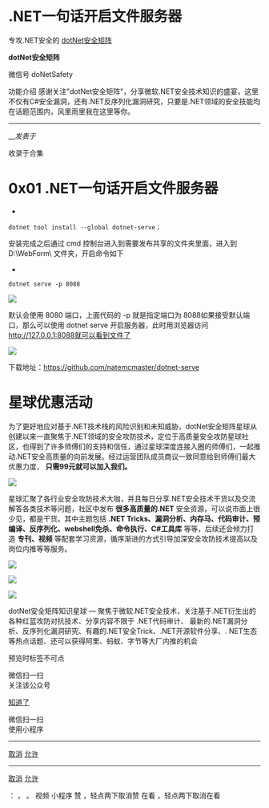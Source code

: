 #  .NET一句话开启文件服务器

专攻.NET安全的  [ dotNet安全矩阵 ](javascript:void\(0\);)

**dotNet安全矩阵** ![]()

微信号 doNetSafety

功能介绍
感谢关注"dotNet安全矩阵"，分享微软.NET安全技术知识的盛宴，这里不仅有C#安全漏洞，还有.NET反序列化漏洞研究，只要是.NET领域的安全技能均在话题范围内，风里雨里我在这里等你。

____

___发表于_

收录于合集

# 0x01 .NET一句话开启文件服务器

  * 

    
    
    dotnet tool install --global dotnet-serve；

安装完成之后通过 cmd 控制台进入到需要发布共享的文件夹里面，进入到 D:\WebForm\ 文件夹，开启命令如下

  * 

    
    
    dotnet serve -p 8088

![](https://raw.githubusercontent.com/tuchuang9/tc1/refs/heads/main/public/20230217092544.png)

默认会使用 8080 端口，上面代码的 -p 就是指定端口为 8088如果接受默认端口，那么可以使用 dotnet serve 开启服务器，此时用浏览器访问
http://127.0.0.1:8088就可以看到文件了

![](https://raw.githubusercontent.com/tuchuang9/tc1/refs/heads/main/public/20230217092550.png)

下载地址：https://github.com/natemcmaster/dotnet-serve

# 星球优惠活动

为了更好地应对基于.NET技术栈的风险识别和未知威胁，dotNet安全矩阵星球从创建以来一直聚焦于.NET领域的安全攻防技术，定位于高质量安全攻防星球社区，也得到了许多师傅们的支持和信任，通过星球深度连接入圈的师傅们，一起推动.NET安全高质量的向前发展。经过运营团队成员商议一致同意给到师傅们最大优惠力度，
**只需99元就可以加入我们。**

![](https://raw.githubusercontent.com/tuchuang9/tc1/refs/heads/main/public/20230217092551.png)

星球汇聚了各行业安全攻防技术大咖，并且每日分享.NET安全技术干货以及交流解答各类技术等问题，社区中发布 **很多高质量的.NET**
安全资源，可以说市面上很少见，都是干货。其中主题包括 **.NET
Tricks、漏洞分析、内存马、代码审计、预编译、反序列化、webshell免杀、命令执行、C#工具库** 等等，后续还会倾力打造 **专刊、视频**
等配套学习资源，循序渐进的方式引导加深安全攻防技术提高以及岗位内推等等服务。  

![](https://raw.githubusercontent.com/tuchuang9/tc1/refs/heads/main/public/20230217092553.png)

![](https://raw.githubusercontent.com/tuchuang9/tc1/refs/heads/main/public/20230217092555.png)

![](https://raw.githubusercontent.com/tuchuang9/tc1/refs/heads/main/public/20230217092556.png)

dotNet安全矩阵知识星球 — 聚焦于微软.NET安全技术，关注基于.NET衍生出的各种红蓝攻防对抗技术、分享内容不限于 .NET代码审计、
最新的.NET漏洞分析、反序列化漏洞研究、有趣的.NET安全Trick、.NET开源软件分享、.
NET生态等热点话题、还可以获得阿里、蚂蚁、字节等大厂内推的机会

预览时标签不可点

微信扫一扫  
关注该公众号

[知道了](javascript:;)

微信扫一扫  
使用小程序

****

[取消](javascript:void\(0\);) [允许](javascript:void\(0\);)

****

[取消](javascript:void\(0\);) [允许](javascript:void\(0\);)

： ， 。   视频 小程序 赞 ，轻点两下取消赞 在看 ，轻点两下取消在看

